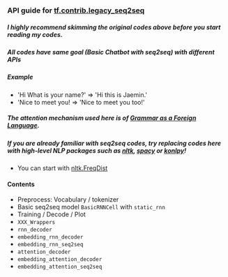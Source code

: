 ### API guide for [tf.contrib.legacy_seq2seq](https://github.com/tensorflow/tensorflow/blob/master/tensorflow/contrib/legacy_seq2seq/python/ops/seq2seq.py)

##### I highly recommend skimming the original codes above before you start reading my codes.

##### All codes have same goal (Basic Chatbot with seq2seq) with different APIs

##### Example
- 'Hi What is your name?'
=> 'Hi this is Jaemin.'
- 'Nice to meet you!
=> 'Nice to meet you too!'

##### The attention mechanism used here is of [Grammar as a Foreign Language](https://arxiv.org/abs/1412.7449).

##### If you are already familiar with seq2seq codes, try replacing codes here with high-level NLP packages such as [nltk](http://www.nltk.org/index.html), [spacy](https://spacy.io/) or [konlpy](http://konlpy.org/en/v0.4.4/)!
- You can start with [nltk.FreqDist](http://www.nltk.org/book/ch02.html)

#### Contents

- Preprocess: Vocabulary / tokenizer
- Basic seq2seq model `BasicRNNCell` with `static_rnn`
- Training / Decode / Plot
- `XXX_Wrappers`
- `rnn_decoder`
- `embedding_rnn_decoder`
- `embedding_rnn_seq2seq`
- `attention_decoder`
- `embedding_attention_decoder`
- `embedding_attention_seq2seq`
